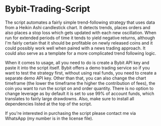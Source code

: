 # Bybit-Trading-Script
The script automates a fairly simple trend-following strategy that uses data from a Heikin Ashi candlestick chart. It detects trends, places orders and also places a stop loss which gets updated with each new oscillation. When run for extended periods of time it tends to yield negative returns, although I'm fairly certain that it should be profitable on newly released coins and it could possibly work well when paired with a news trading approach. It could also serve as a template for a more complicated trend following logic.

When it comes to usage, all you need to do is create a Bybit API key and paste it into the script itself. Bybit offers a demo trading service so if you want to test the strategy first, without using real funds, you need to create a separate demo API key. Other than that, you can also change the chart timeframe (the lower the timeframe the higher the contribution of fees), the coin you want to run the script on and order quantity. There is no option to change leverage as by default it is set to use 99% of account funds, which translates to fairly large drawdowns. Also, make sure to install all dependencies listed at the top of the script.

If you're interested in purchasing the script please contact me via WhatsApp (my number is in the license file).
